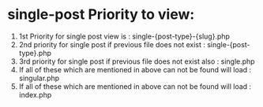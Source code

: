 # single-post Priority to view:

1. 1st Priority for single post view is : single-{post-type}-{slug}.php
2. 2nd priority for single post if previous file does not exist : single-{post-type}.php
3. 3rd priority for single post if previous file does not exist also : single.php
4. If all of these which are mentioned in above can not be found will load : singular.php
5. If all of these which are mentioned in above can not be found will load : index.php
